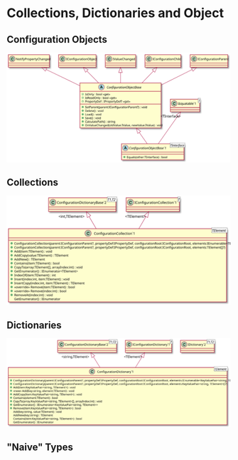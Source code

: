 ﻿# Collections, Dictionaries and Object

## Configuration Objects

![UML Diagram of the ConfigurationObjectBase<> class](..\images\uml-diagrams\ConfigurationObjectBase\ConfigurationObjectBase.svg)

## Collections

![UML Diagram of the ConfigurationCollection<> class](..\images\uml-diagrams\Collections\ConfigurationCollection\ConfigurationCollection.svg)

## Dictionaries

![UML Diagram of the ConfigurationDictionary<> class](..\images\uml-diagrams\Collections\ConfigurationDictionary\ConfigurationDictionary.svg)

## "Naive" Types